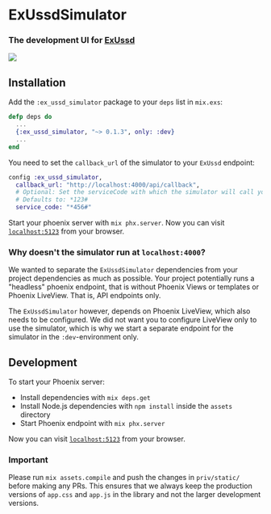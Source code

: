 # ExUssdSimulator
### The development UI for [ExUssd](https://github.com/beamkenya/ex_ussd)

![](screencast.gif)

## Installation

Add the `:ex_ussd_simulator` package to your `deps` list in `mix.exs`:

```elixir
defp deps do
  ...
  {:ex_ussd_simulator, "~> 0.1.3", only: :dev}
  ...
end
```

You need to set the `callback_url` of the simulator to your `ExUssd` endpoint:

```elixir
config :ex_ussd_simulator,
  callback_url: "http://localhost:4000/api/callback",
  # Optional: Set the serviceCode with which the simulator will call your endpoint.
  # Defaults to: *123#
  service_code: "*456#"
```

Start your phoenix server with `mix phx.server`. Now you can visit [`localhost:5123`](http://localhost:5123) from your browser.

### Why doesn't the simulator run at `localhost:4000`?

We wanted to separate the `ExUssdSimulator` dependencies from your project dependencies as much as possible. Your project potentially runs a "headless" phoenix endpoint, that is without Phoenix Views or templates or Phoenix LiveView. That is, API endpoints only. 

The `ExUssdSimulator` however, depends on Phoenix LiveView, which also needs to be configured. We did not want you to configure LiveView only to use the simulator, which is why we start a separate endpoint for the simulator in the `:dev`-environment only.

## Development

To start your Phoenix server:

  * Install dependencies with `mix deps.get`
  * Install Node.js dependencies with `npm install` inside the `assets` directory
  * Start Phoenix endpoint with `mix phx.server`

Now you can visit [`localhost:5123`](http://localhost:5123) from your browser.

### Important

Please run `mix assets.compile` and push the changes in `priv/static/` before making any PRs.
This ensures that we always keep the production versions of `app.css` and `app.js` in the library and not the larger development versions.
